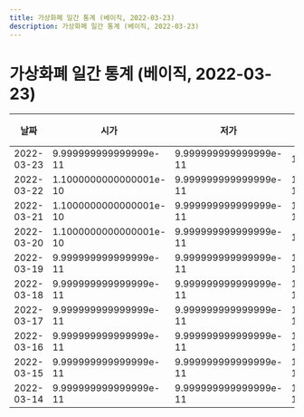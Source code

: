 ```yaml
---
title: 가상화폐 일간 통계 (베이직, 2022-03-23)
description: 가상화폐 일간 통계 (베이직, 2022-03-23)
---
```


가상화폐 일간 통계 (베이직, 2022-03-23)
===

|날짜|시가|저가|고가|종가|비고|
|--|--|--|--|--|--|
|2022-03-23|9.999999999999999e-11|9.999999999999999e-11|1.2e-10|1.2e-10|    |
|2022-03-22|1.1000000000000001e-10|9.999999999999999e-11|1.1000000000000001e-10|1.1000000000000001e-10|    |
|2022-03-21|1.1000000000000001e-10|9.999999999999999e-11|1.1000000000000001e-10|1.1000000000000001e-10|    |
|2022-03-20|1.1000000000000001e-10|9.999999999999999e-11|1.2e-10|1.1000000000000001e-10|    |
|2022-03-19|9.999999999999999e-11|9.999999999999999e-11|1.1000000000000001e-10|9.999999999999999e-11|    |
|2022-03-18|9.999999999999999e-11|9.999999999999999e-11|1.1000000000000001e-10|9.999999999999999e-11|    |
|2022-03-17|9.999999999999999e-11|9.999999999999999e-11|1.1000000000000001e-10|1.1000000000000001e-10|    |
|2022-03-16|9.999999999999999e-11|9.999999999999999e-11|1.1000000000000001e-10|1.1000000000000001e-10|    |
|2022-03-15|9.999999999999999e-11|9.999999999999999e-11|1.1000000000000001e-10|1.1000000000000001e-10|    |
|2022-03-14|9.999999999999999e-11|9.999999999999999e-11|1.1000000000000001e-10|1.1000000000000001e-10|    |
